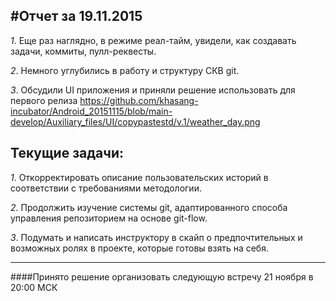 #Отчет за 19.11.2015
--------------------

*1*. Еще раз наглядно, в режиме реал-тайм, увидели, как создавать задачи, коммиты, пулл-реквесты.

*2*. Немного углубились в работу и структуру СКВ git.

*3*. Обсудили UI приложения и приняли решение использовать для первого релиза https://github.com/khasang-incubator/Android_20151115/blob/main-develop/Auxiliary_files/UI/copypastestd/v.1/weather_day.png


**Текущие задачи:**
-------------------

*1*. Откорректировать описание пользовательских историй в соответствии с требованиями методологии.

*2*. Продолжить изучение системы git, адаптированного способа управления репозиторием на основе git-flow.

*3*. Подумать и написать инструктору в скайп о предпочтительных и возможных ролях в проекте, которые готовы взять на себя.

---------------------------------------
####Принято решение организовать следующую встречу 21 ноября в 20:00 МСК

